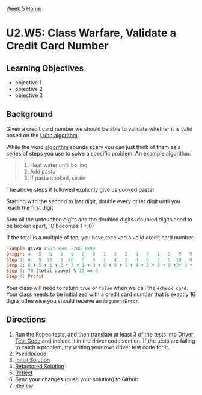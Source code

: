 [Week 5 Home](./)

# U2.W5: Class Warfare, Validate a Credit Card Number


## Learning Objectives
- objective 1
- objective 2
- objective 3

## Background
Given a credit card number we should be able to validate whether it is valid based on the [Luhn algorithm](http://en.wikipedia.org/wiki/Luhn_algorithm).

While the word [algorithm](http://en.wikipedia.org/wiki/Algorithm) sounds scary you can just think of them as a series of steps you use to solve a specific problem.  An example algorithm:

>1. Heat water until boiling
>2. Add pasta
>3. If pasta cooked, strain

The above steps if followed explicitly give us cooked pasta!

Starting with the second to last digit, double every other digit until you reach the first digit

Sum all the untouched digits and the doubled digits (doubled digits need to be broken apart, 10 becomes 1 + 0)

If the total is a multiple of ten, you have received a valid credit card number!

```ruby
Example given 4563 9601 2200 1999
Origin: 4   5   6   3   9   6   0   1   2   2   0   0   1   9   9   9
Step 1: 8   5  12   3  18   6   0   1   4   2   0   0   2   9  18   9
Step 2: 8 + 5 + 1 + 2 + 3 + 1 + 8 + 6 + 0 + 1 + 4 + 2 + 0 + 0 +2+ 9 + 1 + 8 + 9
Step 3: 70 (total above) % 10 == 0
Step 4: Profit
```

Your class will need to return `true` or `false` when we call the `#check_card`.  Your class needs to be initialized with a credit card number that is exactly 16 digits otherwise you should receive an `ArgumentError`.

## Directions
 
1. Run the Rspec tests, and then translate at least 3 of the tests into [Driver Test Code](../references/driver_code.md) and include it in the driver code section. If the tests are failing to catch a problem, try writing your own driver test code for it. 
2. [Pseudocode](../references/pseudocode.md)
3. [Initial Solution](../references/initial_solution.md)
4. [Refactored Solution](../references/refactoring.md)
5. [Reflect](../references/reflection_guidelines.md)
6. Sync your changes (push your solution) to Github
7. [Review](../references/review.md)
